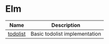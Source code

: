 # Elm

| Name                    | Description                   |
| ----------------------- | ----------------------------- |
| [todolist](./todolist/) | Basic todolist implementation |
